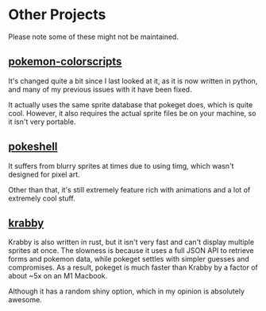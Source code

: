 # Other Projects

Please note some of these might not be maintained.

## [pokemon-colorscripts](https://gitlab.com/phoneybadger/pokemon-colorscripts/)

It's changed quite a bit since I last looked at it,
as it is now written in python, and many of my previous issues with it have been fixed.

It actually uses the same sprite database that pokeget does, which is quite cool.
However, it also requires the actual sprite files be on your machine, so it isn't very portable.

## [pokeshell](https://github.com/acxz/pokeshell)

It suffers from blurry sprites at times due to using timg, which wasn't designed for pixel art.

Other than that, it's still extremely feature rich with animations and a lot of extremely cool stuff.

## [krabby](https://github.com/yannjor/krabby)

Krabby is also written in rust, but it isn't very fast and can't display multiple sprites at once.
The slowness is because it uses a full JSON API to retrieve forms and pokemon data, while pokeget
settles with simpler guesses and compromises. As a result, pokeget is much faster than Krabby by a
factor of about ~5x on an M1 Macbook.

Although it has a random shiny option, which in my opinion is absolutely awesome.

